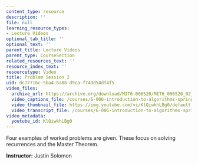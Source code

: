 ```yaml
---
content_type: resource
description: ''
file: null
learning_resource_types:
- Lecture Videos
optional_tab_title: ''
optional_text: ''
parent_title: Lecture Videos
parent_type: CourseSection
related_resources_text: ''
resource_index_text: ''
resourcetype: Video
title: Problem Session 2
uid: dc77716c-5ba4-6a88-d9ca-f74dd54df4f5
video_files:
  archive_url: https://archive.org/download/MIT6.006S20/MIT6_006S20_02_14_Problem_Session_2_300k.mp4
  video_captions_file: /courses/6-006-introduction-to-algorithms-spring-2020/5fa8fe5d137053709fa55b2f27670e21_KlQiwkhLBg0.vtt
  video_thumbnail_file: https://img.youtube.com/vi/KlQiwkhLBg0/default.jpg
  video_transcript_file: /courses/6-006-introduction-to-algorithms-spring-2020/0d6680dcc57a241a6e7461dbc3fb1bd9_KlQiwkhLBg0.pdf
video_metadata:
  youtube_id: KlQiwkhLBg0
---
```


Four examples of worked problems are given. These focus on solving recurrences and the Master Theorem.

**Instructor:** Justin Solomon